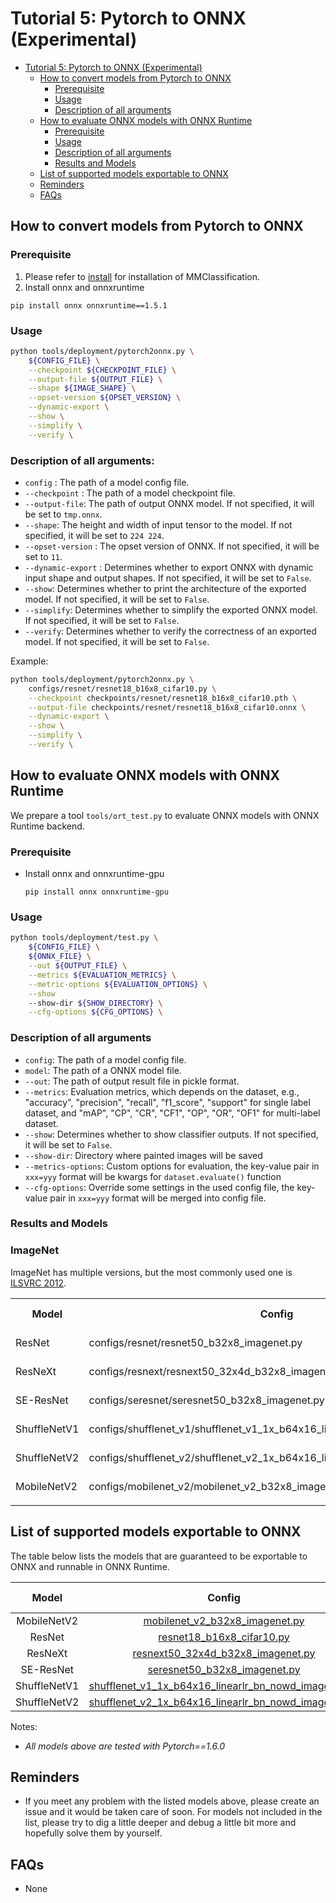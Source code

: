 # Tutorial 5: Pytorch to ONNX (Experimental)

<!-- TOC -->

- [Tutorial 5: Pytorch to ONNX (Experimental)](#tutorial-5-pytorch-to-onnx-experimental)
  - [How to convert models from Pytorch to ONNX](#how-to-convert-models-from-pytorch-to-onnx)
    - [Prerequisite](#prerequisite)
    - [Usage](#usage)
    - [Description of all arguments](#description-of-all-arguments)
  - [How to evaluate ONNX models with ONNX Runtime](#how-to-evaluate-onnx-models-with-onnx-runtime)
    - [Prerequisite](#prerequisite-1)
    - [Usage](#usage-1)
    - [Description of all arguments](#description-of-all-arguments-1)
    - [Results and Models](#results-and-models)
  - [List of supported models exportable to ONNX](#list-of-supported-models-exportable-to-onnx)
  - [Reminders](#reminders)
  - [FAQs](#faqs)

<!-- TOC -->

## How to convert models from Pytorch to ONNX

### Prerequisite

1. Please refer to [install](https://mmclassification.readthedocs.io/en/latest/install.html#install-mmclassification) for installation of MMClassification.
2. Install onnx and onnxruntime

  ```shell
  pip install onnx onnxruntime==1.5.1
  ```

### Usage

```bash
python tools/deployment/pytorch2onnx.py \
    ${CONFIG_FILE} \
    --checkpoint ${CHECKPOINT_FILE} \
    --output-file ${OUTPUT_FILE} \
    --shape ${IMAGE_SHAPE} \
    --opset-version ${OPSET_VERSION} \
    --dynamic-export \
    --show \
    --simplify \
    --verify \
```

### Description of all arguments:

- `config` : The path of a model config file.
- `--checkpoint` : The path of a model checkpoint file.
- `--output-file`: The path of output ONNX model. If not specified, it will be set to `tmp.onnx`.
- `--shape`: The height and width of input tensor to the model. If not specified, it will be set to `224 224`.
- `--opset-version` : The opset version of ONNX. If not specified, it will be set to `11`.
- `--dynamic-export` : Determines whether to export ONNX with dynamic input shape and output shapes. If not specified, it will be set to `False`.
- `--show`: Determines whether to print the architecture of the exported model. If not specified, it will be set to `False`.
- `--simplify`: Determines whether to simplify the exported ONNX model. If not specified, it will be set to `False`.
- `--verify`: Determines whether to verify the correctness of an exported model. If not specified, it will be set to `False`.

Example:

```bash
python tools/deployment/pytorch2onnx.py \
    configs/resnet/resnet18_b16x8_cifar10.py \
    --checkpoint checkpoints/resnet/resnet18_b16x8_cifar10.pth \
    --output-file checkpoints/resnet/resnet18_b16x8_cifar10.onnx \
    --dynamic-export \
    --show \
    --simplify \
    --verify \
```

## How to evaluate ONNX models with ONNX Runtime

We prepare a tool `tools/ort_test.py` to evaluate ONNX models with ONNX Runtime backend.

### Prerequisite

- Install onnx and onnxruntime-gpu

  ```shell
  pip install onnx onnxruntime-gpu
  ```

### Usage

```bash
python tools/deployment/test.py \
    ${CONFIG_FILE} \
    ${ONNX_FILE} \
    --out ${OUTPUT_FILE} \
    --metrics ${EVALUATION_METRICS} \
    --metric-options ${EVALUATION_OPTIONS} \
    --show
    --show-dir ${SHOW_DIRECTORY} \
    --cfg-options ${CFG_OPTIONS} \
```

### Description of all arguments

- `config`: The path of a model config file.
- `model`: The path of a ONNX model file.
- `--out`: The path of output result file in pickle format.
- `--metrics`: Evaluation metrics, which depends on the dataset, e.g., "accuracy", "precision", "recall", "f1_score", "support" for single label dataset, and "mAP", "CP", "CR", "CF1", "OP", "OR", "OF1" for multi-label dataset.
- `--show`: Determines whether to show classifier outputs. If not specified, it will be set to `False`.
- `--show-dir`: Directory where painted images will be saved
- `--metrics-options`: Custom options for evaluation, the key-value pair in `xxx=yyy` format will be kwargs for `dataset.evaluate()` function
- `--cfg-options`: Override some settings in the used config file, the key-value pair in `xxx=yyy` format will be merged into config file.

### Results and Models

### ImageNet

ImageNet has multiple versions, but the most commonly used one is [ILSVRC 2012](http://www.image-net.org/challenges/LSVRC/2012/).

<table>
 <tr>
  <th>Model</th>
  <th>Config</th>
  <th>Metric</th>
  <th>PyTorch</th>
  <th>ONNX Runtime</th>
 </tr>
 <tr>
  <td>ResNet</td>
  <td>configs/resnet/resnet50_b32x8_imagenet.py</td>
  <td>Top 1 / 5</td>
  <td>76.55 / 93.15</td>
  <td>76.49 / 93.22</td>
 </tr>
 <tr>
  <td>ResNeXt</td>
  <td>configs/resnext/resnext50_32x4d_b32x8_imagenet.py</td>
  <td>Top 1 / 5</td>
  <td>77.92 / 93.74</td>
  <td>77.15 / 93.36</td>
 </tr>
 <tr>
  <td>SE-ResNet</td>
  <td>configs/seresnet/seresnet50_b32x8_imagenet.py</td>
  <td>Top 1 / 5</td>
  <td>77.74 / 93.84</td>
  <td>77.74 / 93.84</td>
 </tr>
 <tr>
  <td>ShuffleNetV1</td>
  <td>configs/shufflenet_v1/shufflenet_v1_1x_b64x16_linearlr_bn_nowd_imagenet.py</td>
  <td>Top 1 / 5</td>
  <td>68.13 / 87.81</td>
  <td>68.13 / 87.81</td>
 </tr>
 <tr>
  <td>ShuffleNetV2</td>
  <td>configs/shufflenet_v2/shufflenet_v2_1x_b64x16_linearlr_bn_nowd_imagenet.py</td>
  <td>Top 1 / 5</td>
  <td>69.55 / 88.92</td>
  <td>69.55 / 88.92</td>
 </tr>
 <tr>
  <td>MobileNetV2</td>
  <td>configs/mobilenet_v2/mobilenet_v2_b32x8_imagenet.py</td>
  <td>Top 1 / 5</td>
  <td>71.86 / 90.42</td>
  <td>71.86 / 90.42</td>
 </tr>
 <tr>
  <td></td>
 </tr>
</table>

## List of supported models exportable to ONNX

The table below lists the models that are guaranteed to be exportable to ONNX and runnable in ONNX Runtime.

|    Model     |                            Config                            | Batch Inference | Dynamic Shape | Note |
| :----------: | :----------------------------------------------------------: | :-------------: | :-----------: | ---- |
| MobileNetV2  | [mobilenet_v2_b32x8_imagenet.py](https://github.com/open-mmlab/mmclassification/tree/master/configs/mobilenet_v2/mobilenet_v2_b32x8_imagenet.py) |        Y        |       Y       |      |
|    ResNet    | [resnet18_b16x8_cifar10.py](https://github.com/open-mmlab/mmclassification/tree/master/configs/resnet/resnet18_b16x8_cifar10.py) |        Y        |       Y       |      |
|   ResNeXt    | [resnext50_32x4d_b32x8_imagenet.py](https://github.com/open-mmlab/mmclassification/tree/master/configs/resnext/resnext50_32x4d_b32x8_imagenet.py) |        Y        |       Y       |      |
|  SE-ResNet   | [seresnet50_b32x8_imagenet.py](https://github.com/open-mmlab/mmclassification/tree/master/configs/seresnet/seresnet50_b32x8_imagenet.py) |        Y        |       Y       |      |
| ShuffleNetV1 | [shufflenet_v1_1x_b64x16_linearlr_bn_nowd_imagenet.py](https://github.com/open-mmlab/mmclassification/tree/master/configs/shufflenet_v1/shufflenet_v1_1x_b64x16_linearlr_bn_nowd_imagenet.py) |        Y        |       Y       |      |
| ShuffleNetV2 | [shufflenet_v2_1x_b64x16_linearlr_bn_nowd_imagenet.py](https://github.com/open-mmlab/mmclassification/tree/master/configs/shufflenet_v2/shufflenet_v2_1x_b64x16_linearlr_bn_nowd_imagenet.py) |        Y        |       Y       |      |

Notes:

- *All models above are tested with Pytorch==1.6.0*

## Reminders

- If you meet any problem with the listed models above, please create an issue and it would be taken care of soon. For models not included in the list, please try to dig a little deeper and debug a little bit more and hopefully solve them by yourself.

## FAQs

- None
